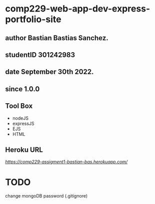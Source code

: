 # comp229-web-app-dev-express-portfolio-site

## **author** Bastian Bastias Sanchez. 
## **studentID** 301242983 
## **date** September 30th 2022.
## **since**  1.0.0



## **Tool Box**
- nodeJS
- expressJS
- EJS
- HTML

## **Heroku URL**
_https://comp229-assigment1-bastian-bas.herokuapp.com/_

# TODO
change mongoDB password (.gitignore)